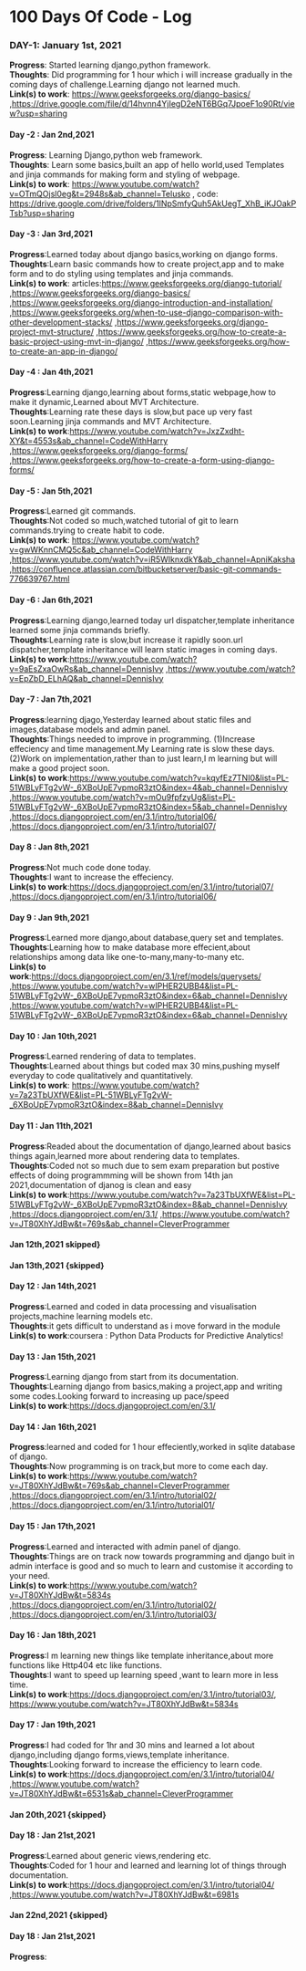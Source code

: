 # 100 Days Of Code - Log

### DAY-1: January 1st, 2021
**Progress**: Started learning django,python framework.</br>
**Thoughts**: Did programming for 1 hour which i will increase gradually in the coming days of challenge.Learning django not learned much.</br>
**Link(s) to work**: https://www.geeksforgeeks.org/django-basics/ ,https://drive.google.com/file/d/14hvnn4YjIegD2eNT6BGq7JpoeF1o90Rt/view?usp=sharing </br>
#### Day -2 : Jan 2nd,2021
**Progress**: Learning Django,python web framework.</br>
**Thoughts**: Learn some basics,built an app of hello world,used Templates and jinja commands for making form and styling of webpage.</br>
**Link(s) to work**: https://www.youtube.com/watch?v=OTmQOjsl0eg&t=2948s&ab_channel=Telusko , code: https://drive.google.com/drive/folders/1lNpSmfyQuh5AkUegT_XhB_iKJOakPTsb?usp=sharing <br>
#### Day -3 : Jan 3rd,2021
**Progress**:Learned today about django basics,working on django forms.</br>
**Thoughts**:Learn basic commands how to create project,app and to make form and to do styling using templates and jinja commands.<br>
**Link(s) to work**: articles:https://www.geeksforgeeks.org/django-tutorial/ ,https://www.geeksforgeeks.org/django-basics/ ,https://www.geeksforgeeks.org/django-introduction-and-installation/ ,https://www.geeksforgeeks.org/when-to-use-django-comparison-with-other-development-stacks/ ,https://www.geeksforgeeks.org/django-project-mvt-structure/ ,https://www.geeksforgeeks.org/how-to-create-a-basic-project-using-mvt-in-django/ ,https://www.geeksforgeeks.org/how-to-create-an-app-in-django/ <br>
#### Day -4 : Jan 4th,2021
**Progress**:Learning django,learning about forms,static webpage,how to make it dynamic,Learned about MVT Architecture.<br>
**Thoughts**:Learning rate these days is slow,but pace up very fast soon.Learning jinja commands and MVT Architecture.<br>
**Link(s) to work**:https://www.youtube.com/watch?v=JxzZxdht-XY&t=4553s&ab_channel=CodeWithHarry ,https://www.geeksforgeeks.org/django-forms/ ,https://www.geeksforgeeks.org/how-to-create-a-form-using-django-forms/ <br>
#### Day -5 : Jan 5th,2021
**Progress**:Learned git commands.<br>
**Thoughts**:Not coded so much,watched tutorial of git to learn commands.trying to create habit to code.<br>
**Link(s) to work**: https://www.youtube.com/watch?v=gwWKnnCMQ5c&ab_channel=CodeWithHarry ,https://www.youtube.com/watch?v=iR5WIknxdkY&ab_channel=ApniKaksha ,https://confluence.atlassian.com/bitbucketserver/basic-git-commands-776639767.html <br>
#### Day -6 : Jan 6th,2021
**Progress**:Learning django,learned today url dispatcher,template inheritance learned some jinja commands briefly.<br>
**Thoughts**:Learning rate is slow,but increase it rapidly soon.url dispatcher,template inheritance will learn static images in coming days.<br>
**Link(s) to work**:https://www.youtube.com/watch?v=9aEsZxaOwRs&ab_channel=DennisIvy ,https://www.youtube.com/watch?v=EpZbD_ELhAQ&ab_channel=DennisIvy <br>
#### Day -7 : Jan 7th,2021
**Progress**:learning djago,Yesterday learned about static files and images,database models and admin panel.<br>
**Thoughts**:Things needed to improve in programming.
             (1)Increase effeciency and time management.My Learning rate is slow these days.<br>
             (2)Work on implementation,rather than to just learn,I m learning but will make a good project soon.<br>
**Link(s) to work**:https://www.youtube.com/watch?v=kqyfEz7TNI0&list=PL-51WBLyFTg2vW-_6XBoUpE7vpmoR3ztO&index=4&ab_channel=DennisIvy ,https://www.youtube.com/watch?v=mOu9fpfzyUg&list=PL-51WBLyFTg2vW-_6XBoUpE7vpmoR3ztO&index=5&ab_channel=DennisIvy ,https://docs.djangoproject.com/en/3.1/intro/tutorial06/ ,https://docs.djangoproject.com/en/3.1/intro/tutorial07/ <br>
#### Day 8 : Jan 8th,2021
**Progress**:Not much code done today.<br>
**Thoughts**:I want to increase the effeciency.<br>
**Link(s) to work**:https://docs.djangoproject.com/en/3.1/intro/tutorial07/ ,https://docs.djangoproject.com/en/3.1/intro/tutorial06/ <br>
#### Day 9 : Jan 9th,2021
**Progress**:Learned more django,about database,query set and templates.<br>
**Thoughts**:Learning how to make database more effecient,about relationships among data like one-to-many,many-to-many etc.<br>
**Link(s) to work**:https://docs.djangoproject.com/en/3.1/ref/models/querysets/ ,https://www.youtube.com/watch?v=wIPHER2UBB4&list=PL-51WBLyFTg2vW-_6XBoUpE7vpmoR3ztO&index=6&ab_channel=DennisIvy ,https://www.youtube.com/watch?v=wIPHER2UBB4&list=PL-51WBLyFTg2vW-_6XBoUpE7vpmoR3ztO&index=6&ab_channel=DennisIvy
<br>
#### Day 10 : Jan 10th,2021
**Progress**:Learned rendering of data to templates.<br>
**Thoughts**:Learned about things but coded max 30 mins,pushing myself everyday to code qualitatively and quantitatively.<br>
**Link(s) to work**: https://www.youtube.com/watch?v=7a23TbUXfWE&list=PL-51WBLyFTg2vW-_6XBoUpE7vpmoR3ztO&index=8&ab_channel=DennisIvy <br>
#### Day 11 : Jan 11th,2021
**Progress**:Readed about the documentation of django,learned about basics things again,learned more about rendering data to templates.<br>
**Thoughts**:Coded not so much due to sem exam preparation but postive effects of doing programmming will be shown from 14th jan 2021,documentation of djanog is clean and easy<br>
**Link(s) to work**:https://www.youtube.com/watch?v=7a23TbUXfWE&list=PL-51WBLyFTg2vW-_6XBoUpE7vpmoR3ztO&index=8&ab_channel=DennisIvy ,https://docs.djangoproject.com/en/3.1/ ,https://www.youtube.com/watch?v=JT80XhYJdBw&t=769s&ab_channel=CleverProgrammer <br>
####  Jan 12th,2021 skipped}
####  Jan 13th,2021 {skipped}
#### Day 12 : Jan 14th,2021
**Progress**:Learned and coded in data processing and visualisation projects,machine learning models etc.<br>
**Thoughts**:it gets difficult to understand as i move forward in the module<br>
**Link(s) to work**:coursera : Python Data Products for Predictive Analytics!<br>
#### Day 13 : Jan 15th,2021
**Progress**:Learning django from start from its documentation.<br>
**Thoughts**:Learning django from basics,making a project,app and writing some codes.Looking forward to increasing up pace/speed<br>
**Link(s) to work**:https://docs.djangoproject.com/en/3.1/<br>
#### Day 14 : Jan 16th,2021
**Progress**:learned and coded for 1 hour effeciently,worked in sqlite database of django.<br>
**Thoughts**:Now programming is on track,but more to come each day.<br>
**Link(s) to work**:https://www.youtube.com/watch?v=JT80XhYJdBw&t=769s&ab_channel=CleverProgrammer ,https://docs.djangoproject.com/en/3.1/intro/tutorial02/ ,https://docs.djangoproject.com/en/3.1/intro/tutorial01/<br>
#### Day 15 : Jan 17th,2021
**Progress**:Learned and interacted with admin panel of django.<br>
**Thoughts**:Things are on track now towards programming and django buit in admin interface is good and so much to learn and customise it according to your need.<br>
**Link(s) to work**:https://www.youtube.com/watch?v=JT80XhYJdBw&t=5834s ,https://docs.djangoproject.com/en/3.1/intro/tutorial02/ ,https://docs.djangoproject.com/en/3.1/intro/tutorial03/ <br>
#### Day 16 : Jan 18th,2021
**Progress**:I m learning new things like template inheritance,about more functions like Http404 etc like functions.<br>
**Thoughts**:I want to speed up learning speed ,want to learn more in less time.<br>
**Link(s) to work**:https://docs.djangoproject.com/en/3.1/intro/tutorial03/, https://www.youtube.com/watch?v=JT80XhYJdBw&t=5834s<br>
#### Day 17 : Jan 19th,2021
**Progress**:I had coded for 1hr and 30 mins and learned a lot about django,including django forms,views,template inheritance.<br>
**Thoughts**:Looking forward to increase the efficiency to learn code.<br>
**Link(s) to work**:https://docs.djangoproject.com/en/3.1/intro/tutorial04/ ,https://www.youtube.com/watch?v=JT80XhYJdBw&t=6531s&ab_channel=CleverProgrammer<br>
####  Jan 20th,2021 {skipped}
#### Day 18 : Jan 21st,2021
**Progress**:Learned about generic views,rendering etc.<br>
**Thoughts**:Coded for 1 hour and learned and learning lot of things through documentation.<br>
**Link(s) to work**:https://docs.djangoproject.com/en/3.1/intro/tutorial04/ ,https://www.youtube.com/watch?v=JT80XhYJdBw&t=6981s<br>
####  Jan 22nd,2021 {skipped}
#### Day 18 : Jan 21st,2021
**Progress**:
